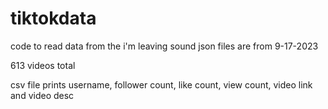# tiktokdata

code to read data from the i'm leaving sound 
json files are from 9-17-2023

613 videos total

csv file prints username, follower count, like count, view count, video link and video desc
